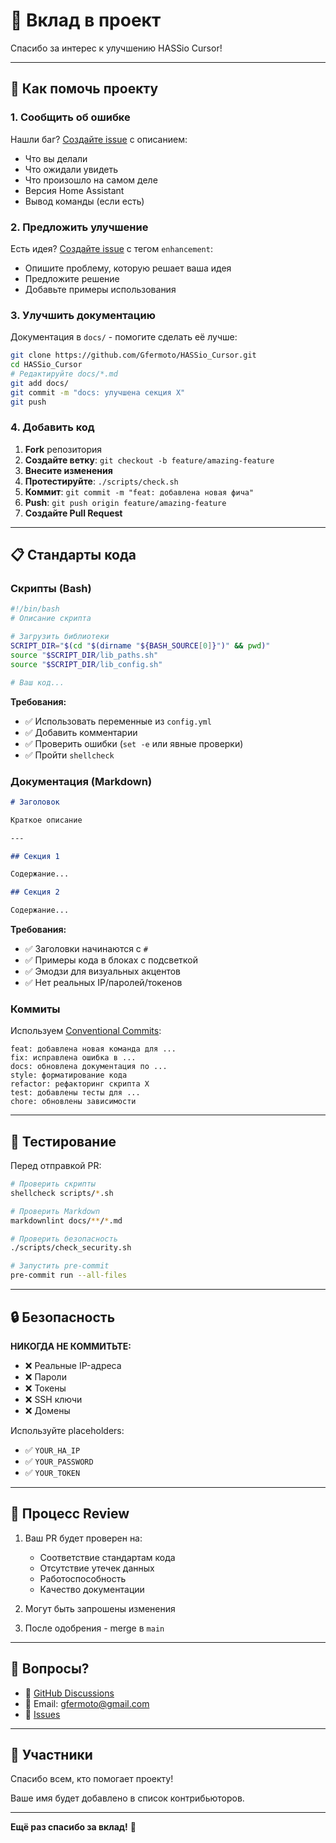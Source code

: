 # 🤝 Вклад в проект

Спасибо за интерес к улучшению HASSio Cursor!

---

## 🎯 Как помочь проекту

### 1. Сообщить об ошибке

Нашли баг? [Создайте issue](https://github.com/Gfermoto/HASSio_Cursor/issues/new) с описанием:

- Что вы делали
- Что ожидали увидеть
- Что произошло на самом деле
- Версия Home Assistant
- Вывод команды (если есть)

### 2. Предложить улучшение

Есть идея? [Создайте issue](https://github.com/Gfermoto/HASSio_Cursor/issues/new) с тегом `enhancement`:

- Опишите проблему, которую решает ваша идея
- Предложите решение
- Добавьте примеры использования

### 3. Улучшить документацию

Документация в `docs/` - помогите сделать её лучше:

```bash
git clone https://github.com/Gfermoto/HASSio_Cursor.git
cd HASSio_Cursor
# Редактируйте docs/*.md
git add docs/
git commit -m "docs: улучшена секция X"
git push
```

### 4. Добавить код

1. **Fork** репозитория
2. **Создайте ветку**: `git checkout -b feature/amazing-feature`
3. **Внесите изменения**
4. **Протестируйте**: `./scripts/check.sh`
5. **Коммит**: `git commit -m "feat: добавлена новая фича"`
6. **Push**: `git push origin feature/amazing-feature`
7. **Создайте Pull Request**

---

## 📋 Стандарты кода

### Скрипты (Bash)

```bash
#!/bin/bash
# Описание скрипта

# Загрузить библиотеки
SCRIPT_DIR="$(cd "$(dirname "${BASH_SOURCE[0]}")" && pwd)"
source "$SCRIPT_DIR/lib_paths.sh"
source "$SCRIPT_DIR/lib_config.sh"

# Ваш код...
```

**Требования:**

- ✅ Использовать переменные из `config.yml`
- ✅ Добавить комментарии
- ✅ Проверить ошибки (`set -e` или явные проверки)
- ✅ Пройти `shellcheck`

### Документация (Markdown)

```markdown
# Заголовок

Краткое описание

---

## Секция 1

Содержание...

## Секция 2

Содержание...
```

**Требования:**

- ✅ Заголовки начинаются с `#`
- ✅ Примеры кода в блоках с подсветкой
- ✅ Эмодзи для визуальных акцентов
- ✅ Нет реальных IP/паролей/токенов

### Коммиты

Используем [Conventional Commits](https://www.conventionalcommits.org/):

```text
feat: добавлена новая команда для ...
fix: исправлена ошибка в ...
docs: обновлена документация по ...
style: форматирование кода
refactor: рефакторинг скрипта X
test: добавлены тесты для ...
chore: обновлены зависимости
```

---

## 🧪 Тестирование

Перед отправкой PR:

```bash
# Проверить скрипты
shellcheck scripts/*.sh

# Проверить Markdown
markdownlint docs/**/*.md

# Проверить безопасность
./scripts/check_security.sh

# Запустить pre-commit
pre-commit run --all-files
```

---

## 🔒 Безопасность

**НИКОГДА НЕ КОММИТЬТЕ:**

- ❌ Реальные IP-адреса
- ❌ Пароли
- ❌ Токены
- ❌ SSH ключи
- ❌ Домены

Используйте placeholders:

- ✅ `YOUR_HA_IP`
- ✅ `YOUR_PASSWORD`
- ✅ `YOUR_TOKEN`

---

## 📝 Процесс Review

1. Ваш PR будет проверен на:
   - Соответствие стандартам кода
   - Отсутствие утечек данных
   - Работоспособность
   - Качество документации

2. Могут быть запрошены изменения

3. После одобрения - merge в `main`

---

## 💬 Вопросы?

- 💬 [GitHub Discussions](https://github.com/Gfermoto/HASSio_Cursor/discussions)
- 📧 Email: gfermoto@gmail.com
- 🐛 [Issues](https://github.com/Gfermoto/HASSio_Cursor/issues)

---

## 🌟 Участники

Спасибо всем, кто помогает проекту!

Ваше имя будет добавлено в список контрибьюторов.

---

**Ещё раз спасибо за вклад!** 🎉
